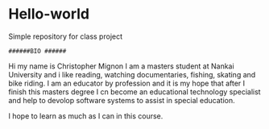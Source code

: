 # Hello-world
Simple repository for class project

    ######BIO ######
Hi my name is Christopher Mignon 
I am a masters student at Nankai University and i like reading, watching documentaries, fishing, skating and bike riding.
I am an educator by profession and it is my hope that after I finish this masters degree I cn become an educational technology specialist and help to devolop software systems to assist in special education.

I hope to learn as much as I can in this course.
